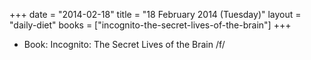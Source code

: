 +++
date = "2014-02-18"
title = "18 February 2014 (Tuesday)"
layout = "daily-diet"
books = ["incognito-the-secret-lives-of-the-brain"]
+++


* Book: Incognito: The Secret Lives of the Brain /f/
